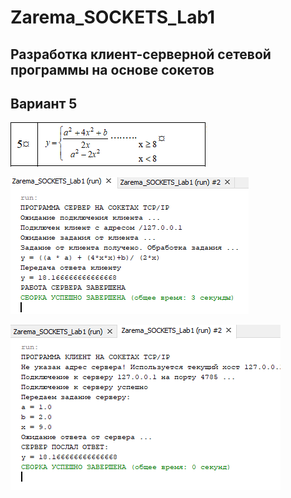 # Zarema_SOCKETS_Lab1
## Разработка клиент-серверной сетевой программы на основе сокетов 
## Вариант 5 
![Снимок](https://github.com/zzoasis/Zarema_SOCKETS_Lab1/blob/master/Снимок.PNG)

![Снимок1](https://github.com/zzoasis/Zarema_SOCKETS_Lab1/blob/master/Снимок1.PNG)

![Снимок2](https://github.com/zzoasis/Zarema_SOCKETS_Lab1/blob/master/Снимок2.PNG)
